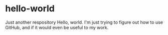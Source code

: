 # hello-world
Just another respository
Hello, world. I'm just trying to figure out how to use GitHub, and if it would even be useful to my work.

